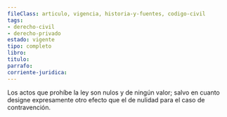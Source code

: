 ```yaml
---
fileClass: articulo, vigencia, historia-y-fuentes, codigo-civil
tags:
- derecho-civil
- derecho-privado
estado: vigente
tipo: completo
libro:
titulo:
parrafo:
corriente-juridica:
---
```

Los actos que prohíbe la ley son nulos y de ningún valor; salvo en cuanto designe expresamente otro efecto que el de nulidad para el caso de contravención.